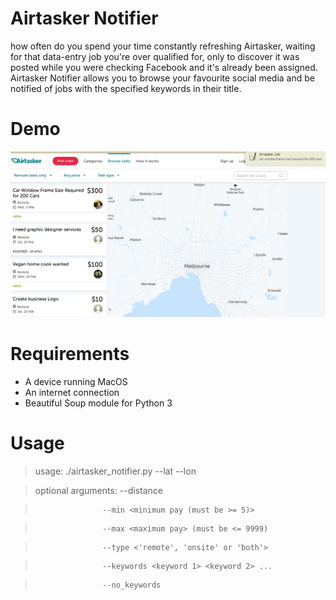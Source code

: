 # Airtasker Notifier

how often do you spend your time constantly refreshing Airtasker, 
waiting for that data-entry job you're over qualified for, only
to discover it was posted while you were checking Facebook and
it's already been assigned. Airtasker Notifier allows you to
browse your favourite social media and be notified of jobs
with the specified keywords in their title.

# Demo
![Airtasker Notifier Demo](demo/demo.jpg)

# Requirements

- A device running MacOS
- An internet connection
- Beautiful Soup module for Python 3

# Usage

>usage: ./airtasker_notifier.py --lat <latitude> --lon <longitude> <job keyword>
>


>optional arguments: --distance <maximum distance from location in km>


>                    --min <minimum pay (must be >= 5)>


>                    --max <maximum pay> (must be <= 9999)


>                    --type <'remote', 'onsite' or 'both'>


>                    --keywords <keyword 1> <keyword 2> ...


>                    --no_keywords
